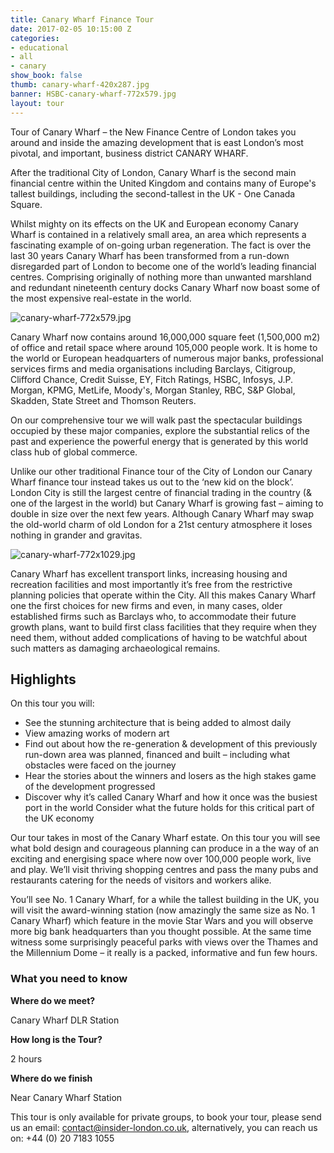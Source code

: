 ```yaml
---
title: Canary Wharf Finance Tour
date: 2017-02-05 10:15:00 Z
categories:
- educational
- all
- canary
show_book: false
thumb: canary-wharf-420x287.jpg
banner: HSBC-canary-wharf-772x579.jpg
layout: tour
---
```


Tour of Canary Wharf – the New Finance Centre of London takes you around and inside the amazing development that is east London’s most pivotal, and important, business district CANARY WHARF. 

After the traditional City of London, Canary Wharf is the second main financial centre within the United Kingdom and contains many of Europe's tallest buildings, including the second-tallest in the UK - One Canada Square. 

Whilst mighty on its effects on the UK and European economy Canary Wharf is contained in a relatively small area, an area which represents a fascinating example of on-going urban regeneration. The fact is over the last 30 years Canary Wharf has been transformed from a run-down disregarded part of London to become one of the world’s leading financial centres. Comprising originally of nothing more than unwanted marshland and redundant nineteenth century docks Canary Wharf now boast some of the most expensive real-estate in the world. 

![canary-wharf-772x579.jpg](/uploads/canary-wharf-772x579.jpg)

Canary Wharf now contains around 16,000,000 square feet (1,500,000 m2) of office and retail space where around 105,000 people work. It is home to the world or European headquarters of numerous major banks, professional services firms and media organisations including Barclays, Citigroup, Clifford Chance, Credit Suisse, EY, Fitch Ratings, HSBC, Infosys, J.P. Morgan, KPMG, MetLife, Moody's, Morgan Stanley, RBC, S&P Global, Skadden, State Street and Thomson Reuters.

On our comprehensive tour we will walk past the spectacular buildings occupied by these major companies, explore the substantial relics of the past and experience the powerful energy that is generated by this world class hub of global commerce. 

Unlike our other traditional Finance tour of the City of London our Canary Wharf finance tour instead takes us out to the ‘new kid on the block’. London City is still the largest centre of financial trading in the country (& one of the largest in the world) but Canary Wharf is growing fast – aiming to double in size over the next few years. Although Canary Wharf may swap the old-world charm of old London for a 21st century atmosphere it loses nothing in grander and gravitas. 

![canary-wharf-772x1029.jpg](/uploads/canary-wharf-772x1029.jpg)

Canary Wharf has excellent transport links, increasing housing and recreation facilities and most importantly it’s free from the restrictive planning policies that operate within the City. All this makes Canary Wharf one the first choices for new firms and even, in many cases, older established firms such as Barclays who, to accommodate their future growth plans, want to build first class facilities that they require when they need them, without added complications of having to be watchful about such matters as damaging archaeological remains.

## Highlights

On this tour you will:

- See the stunning architecture that is being added to almost daily
- View amazing works of modern art 
- Find out about how the re-generation & development  of this previously run-down area was planned, financed and built – including what obstacles were faced on the journey
- Hear the stories about the winners and losers as the high stakes game of the development  progressed
- Discover why it’s called Canary Wharf and how it once was the busiest port in the world
Consider what the future holds for this critical part of the UK economy

Our tour takes in most of the Canary Wharf estate. On this tour you will see what bold design and courageous planning can produce in a the way of an exciting and energising space where now over 100,000 people work, live and play. We’ll visit thriving shopping centres and pass the many pubs and restaurants catering for the needs of visitors and workers alike.

You’ll see No. 1 Canary Wharf, for a while the tallest building in the UK, you will visit the award-winning station (now amazingly the same size as No. 1 Canary Wharf) which feature in the movie Star Wars and you will observe more big bank headquarters than you thought possible. At the same time witness some surprisingly peaceful parks with views over the Thames and the Millennium Dome – it really is a packed, informative and fun few hours.

### What you need to know

**Where do we meet?**

Canary Wharf DLR Station

**How long is the Tour?**

2 hours

**Where do we finish**

Near Canary Wharf Station

This tour is only available for private groups, to book your tour, please send us an email: contact@insider-london.co.uk, alternatively, you can reach us on: +44 (0) 20 7183 1055

